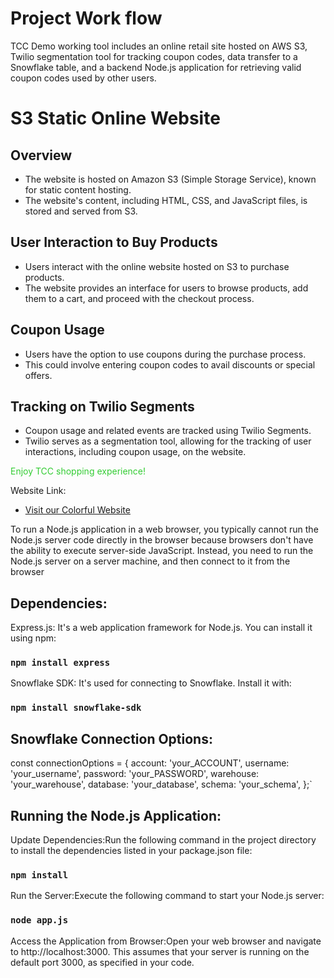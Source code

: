 # Project Work flow
TCC Demo working tool includes an online retail site hosted on AWS S3, Twilio segmentation tool for tracking coupon codes, data transfer to a Snowflake table, and a backend Node.js application for retrieving valid coupon codes used by other users.

# S3 Static Online Website

## Overview

- The website is hosted on Amazon S3 (Simple Storage Service), known for static content hosting.
- The website's content, including HTML, CSS, and JavaScript files, is stored and served from S3.

## User Interaction to Buy Products

- Users interact with the online website hosted on S3 to purchase products.
- The website provides an interface for users to browse products, add them to a cart, and proceed with the checkout process.

## Coupon Usage

- Users have the option to use coupons during the purchase process.
- This could involve entering coupon codes to avail discounts or special offers.

## Tracking on Twilio Segments

- Coupon usage and related events are tracked using Twilio Segments.
- Twilio serves as a segmentation tool, allowing for the tracking of user interactions, including coupon usage, on the website.

<font color="#33cc33">Enjoy TCC shopping experience!</font>

Website Link:

- [Visit our Colorful Website](https://twilightcloudcoderzdatapalooza.s3.ap-south-1.amazonaws.com/index.html)



To run a Node.js application in a web browser, you typically cannot run the Node.js server code directly in the browser because browsers don't have the ability to execute server-side JavaScript. Instead, you need to run the Node.js server on a server machine, and then connect to it from the browser

## Dependencies:

Express.js: It's a web application framework for Node.js. You can install it using npm:
<BR>
### `npm install express`
Snowflake SDK: It's used for connecting to Snowflake. Install it with:
<BR>
### `npm install snowflake-sdk`

## Snowflake Connection Options:
const connectionOptions = {
  account: 'your_ACCOUNT',
  username: 'your_username',
  password: 'your_PASSWORD',
  warehouse: 'your_warehouse',
  database: 'your_database',
  schema: 'your_schema',
};`


## Running the Node.js Application:

Update Dependencies:Run the following command in the project directory to install the dependencies listed in your package.json file:
<BR>
### `npm install`
Run the Server:Execute the following command to start your Node.js server:
<BR>
### `node app.js`
Access the Application from Browser:Open your web browser and navigate to http://localhost:3000. This assumes that your server is running on the default port 3000, as specified in your code.

